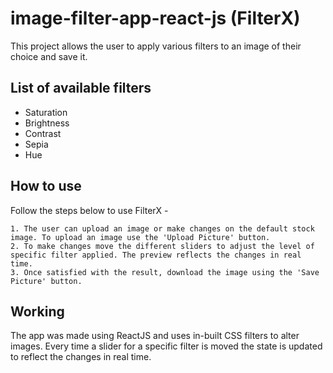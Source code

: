 # image-filter-app-react-js (FilterX)

This project allows the user to apply various filters to an image of their choice and save it. 

## List of available filters
- Saturation
- Brightness
- Contrast
- Sepia
- Hue

## How to use
Follow the steps below to use FilterX -

    1. The user can upload an image or make changes on the default stock image. To upload an image use the 'Upload Picture' button.
    2. To make changes move the different sliders to adjust the level of specific filter applied. The preview reflects the changes in real time.
    3. Once satisfied with the result, download the image using the 'Save Picture' button.


## Working
The app was made using ReactJS and uses in-built CSS filters to alter images. Every time a slider for a specific filter is moved the state is updated to reflect the changes in real time.